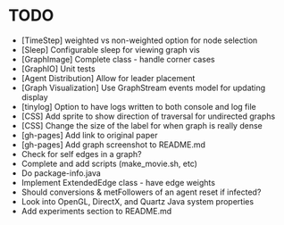 TODO
====
- [TimeStep] weighted vs non-weighted option for node selection
- [Sleep] Configurable sleep for viewing graph vis
- [GraphImage] Complete class - handle corner cases
- [GraphIO] Unit tests
- [Agent Distribution] Allow for leader placement
- [Graph Visualization] Use GraphStream events model for updating display
- [tinylog] Option to have logs written to both console and log file
- [CSS] Add sprite to show direction of traversal for undirected graphs
- [CSS] Change the size of the label for when graph is really dense
- [gh-pages] Add link to original paper
- [gh-pages] Add graph screenshot to README.md
- Check for self edges in a graph?
- Complete and add scripts (make_movie.sh, etc)
- Do package-info.java
- Implement ExtendedEdge class - have edge weights
- Should conversions & metFollowers of an agent reset if infected?
- Look into OpenGL, DirectX, and Quartz Java system properties
- Add experiments section to README.md
